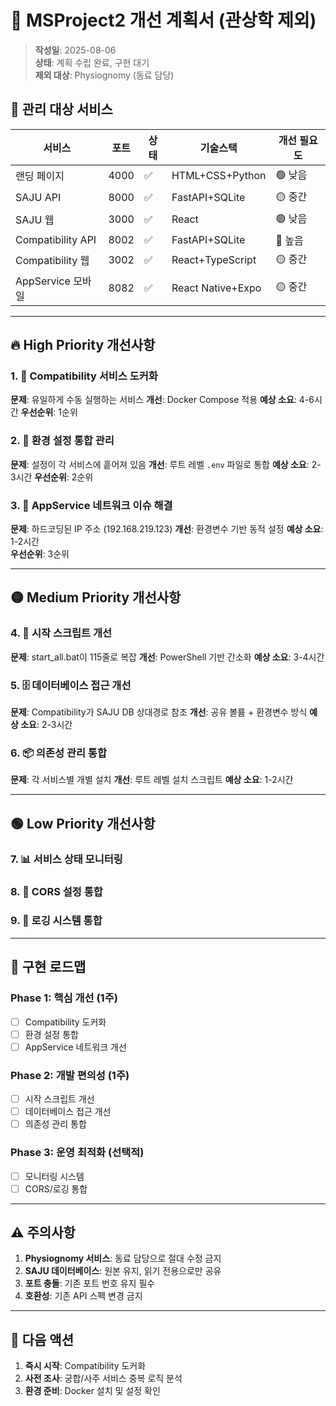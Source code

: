 # 🚀 MSProject2 개선 계획서 (관상학 제외)

> **작성일**: 2025-08-06  
> **상태**: 계획 수립 완료, 구현 대기  
> **제외 대상**: Physiognomy (동료 담당)

## 🎯 관리 대상 서비스

| 서비스            | 포트 | 상태 | 기술스택          | 개선 필요도 |
| ----------------- | ---- | ---- | ----------------- | ----------- |
| 랜딩 페이지       | 4000 | ✅   | HTML+CSS+Python   | 🟢 낮음     |
| SAJU API          | 8000 | ✅   | FastAPI+SQLite    | 🟡 중간     |
| SAJU 웹           | 3000 | ✅   | React             | 🟢 낮음     |
| Compatibility API | 8002 | ✅   | FastAPI+SQLite    | 🔴 높음     |
| Compatibility 웹  | 3002 | ✅   | React+TypeScript  | 🟡 중간     |
| AppService 모바일 | 8082 | ✅   | React Native+Expo | 🟡 중간     |

---

## 🔥 High Priority 개선사항

### 1. 🐳 Compatibility 서비스 도커화

**문제**: 유일하게 수동 실행하는 서비스
**개선**: Docker Compose 적용
**예상 소요**: 4-6시간
**우선순위**: 1순위

### 2. 🔧 환경 설정 통합 관리

**문제**: 설정이 각 서비스에 흩어져 있음
**개선**: 루트 레벨 `.env` 파일로 통합
**예상 소요**: 2-3시간
**우선순위**: 2순위

### 3. 📱 AppService 네트워크 이슈 해결

**문제**: 하드코딩된 IP 주소 (192.168.219.123)
**개선**: 환경변수 기반 동적 설정
**예상 소요**: 1-2시간  
**우선순위**: 3순위

---

## 🟡 Medium Priority 개선사항

### 4. 🔄 시작 스크립트 개선

**문제**: start_all.bat이 115줄로 복잡
**개선**: PowerShell 기반 간소화
**예상 소요**: 3-4시간

### 5. 🗄️ 데이터베이스 접근 개선

**문제**: Compatibility가 SAJU DB 상대경로 참조
**개선**: 공유 볼륨 + 환경변수 방식
**예상 소요**: 2-3시간

### 6. 📦 의존성 관리 통합

**문제**: 각 서비스별 개별 설치
**개선**: 루트 레벨 설치 스크립트
**예상 소요**: 1-2시간

---

## 🟢 Low Priority 개선사항

### 7. 📊 서비스 상태 모니터링

### 8. 🔗 CORS 설정 통합

### 9. 📝 로깅 시스템 통합

---

## 🚀 구현 로드맵

### Phase 1: 핵심 개선 (1주)

- [ ] Compatibility 도커화
- [ ] 환경 설정 통합
- [ ] AppService 네트워크 개선

### Phase 2: 개발 편의성 (1주)

- [ ] 시작 스크립트 개선
- [ ] 데이터베이스 접근 개선
- [ ] 의존성 관리 통합

### Phase 3: 운영 최적화 (선택적)

- [ ] 모니터링 시스템
- [ ] CORS/로깅 통합

---

## ⚠️ 주의사항

1. **Physiognomy 서비스**: 동료 담당으로 절대 수정 금지
2. **SAJU 데이터베이스**: 원본 유지, 읽기 전용으로만 공유
3. **포트 충돌**: 기존 포트 번호 유지 필수
4. **호환성**: 기존 API 스펙 변경 금지

---

## 📝 다음 액션

1. **즉시 시작**: Compatibility 도커화
2. **사전 조사**: 궁합/사주 서비스 중복 로직 분석
3. **환경 준비**: Docker 설치 및 설정 확인
